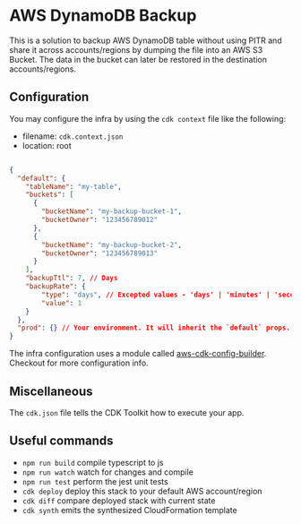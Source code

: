 # AWS DynamoDB Backup

This is a solution to backup AWS DynamoDB table without using PITR and share it across accounts/regions by dumping the file into
an AWS S3 Bucket. The data in the bucket can later be restored in the destination accounts/regions.

## Configuration

You may configure the infra by using the `cdk context` file like the following:

- filename: `cdk.context.json`
- location: root

```json

{
  "default": {
    "tableName": "my-table",
    "buckets": [
      {
        "bucketName": "my-backup-bucket-1",
        "bucketOwner": "123456789012"
      },
      {
        "bucketName": "my-backup-bucket-2",
        "bucketOwner": "123456789013"
      }
    ],
    "backupTtl": 7, // Days
    "backupRate": {
        "type": "days", // Excepted values - 'days' | 'minutes' | 'seconds'
        "value": 1
    }
  },
  "prod": {} // Your environment. It will inherit the `default` props.
}

```

The infra configuration uses a module called [aws-cdk-config-builder](https://www.npmjs.com/package/aws-cdk-config-builder). Checkout for more configuration info.

## Miscellaneous 

The `cdk.json` file tells the CDK Toolkit how to execute your app.

## Useful commands

* `npm run build`   compile typescript to js
* `npm run watch`   watch for changes and compile
* `npm run test`    perform the jest unit tests
* `cdk deploy`      deploy this stack to your default AWS account/region
* `cdk diff`        compare deployed stack with current state
* `cdk synth`       emits the synthesized CloudFormation template
